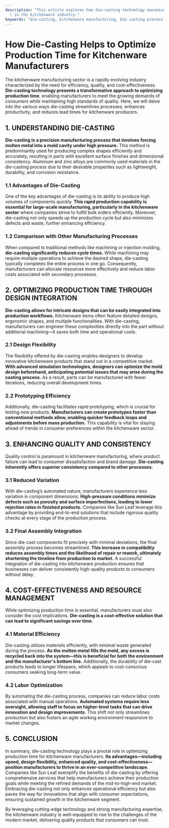 ```yaml
---
description: "This article explores how die-casting technology maximizes production efficiency\
  \ in the kitchenware industry."
keywords: "die-casting, kitchenware manufacturing, Die casting process, Heat dissipation fins"
---
```

# How Die-Casting Helps to Optimize Production Time for Kitchenware Manufacturers

The kitchenware manufacturing sector is a rapidly evolving industry characterized by the need for efficiency, quality, and cost-effectiveness. **Die-casting technology presents a transformative approach to optimizing production time**, enabling manufacturers to meet the growing demands of consumers while maintaining high standards of quality. Here, we will delve into the various ways die-casting streamlines processes, enhances productivity, and reduces lead times for kitchenware producers.

## 1. UNDERSTANDING DIE-CASTING

**Die-casting is a precision manufacturing process that involves forcing molten metal into a mold cavity under high pressure.** This method is predominantly used for producing complex shapes efficiently and accurately, resulting in parts with excellent surface finishes and dimensional consistency. Aluminum and zinc alloys are commonly used materials in the die-casting process due to their desirable properties such as lightweight, durability, and corrosion resistance.

### 1.1 Advantages of Die-Casting

One of the key advantages of die-casting is its ability to produce high volumes of components quickly. **This rapid production capability is essential for large-scale manufacturing, particularly in the kitchenware sector** where companies strive to fulfill bulk orders efficiently. Moreover, die-casting not only speeds up the production cycle but also minimizes defects and waste, further enhancing efficiency.

### 1.2 Comparison with Other Manufacturing Processes

When compared to traditional methods like machining or injection molding, **die-casting significantly reduces cycle times.** While machining may require multiple operations to achieve the desired shape, die-casting typically completes the entire process in one go. Consequently, manufacturers can allocate resources more effectively and reduce labor costs associated with secondary processes.

## 2. OPTIMIZING PRODUCTION TIME THROUGH DESIGN INTEGRATION

**Die-casting allows for intricate designs that can be easily integrated into production workflows.** Kitchenware items often feature detailed designs, ergonomic shapes, and multiple functionalities. With die-casting, manufacturers can engineer these complexities directly into the part without additional machining—it saves both time and operational costs.

### 2.1 Design Flexibility

The flexibility offered by die-casting enables designers to develop innovative kitchenware products that stand out in a competitive market. **With advanced simulation technologies, designers can optimize the mold design beforehand, anticipating potential issues that may arise during the casting process.** As a result, parts can be manufactured with fewer iterations, reducing overall development times.

### 2.2 Prototyping Efficiency

Additionally, die-casting facilitates rapid prototyping, which is crucial for testing new products. **Manufacturers can create prototypes faster than conventional methods allow, enabling quicker feedback loops and adjustments before mass production.** This capability is vital for staying ahead of trends in consumer preferences within the kitchenware sector.

## 3. ENHANCING QUALITY AND CONSISTENCY

Quality control is paramount in kitchenware manufacturing, where product failure can lead to consumer dissatisfaction and brand damage. **Die-casting inherently offers superior consistency compared to other processes.**

### 3.1 Reduced Variation

With die-casting’s automated nature, manufacturers experience less variation in component dimensions. **High-pressure conditions minimize defects such as porosity and surface imperfections, leading to lower rejection rates in finished products.** Companies like Sun Leaf leverage this advantage by providing end-to-end solutions that include rigorous quality checks at every stage of the production process.

### 3.2 Final Assembly Integration

Since die-cast components fit precisely with minimal deviations, the final assembly process becomes streamlined. **This increase in compatibility reduces assembly times and the likelihood of repair or rework, ultimately shortening the timeline from production to market.** A successful integration of die-casting into kitchenware production ensures that businesses can deliver consistently high-quality products to consumers without delay.

## 4. COST-EFFECTIVENESS AND RESOURCE MANAGEMENT

While optimizing production time is essential, manufacturers must also consider the cost implications. **Die-casting is a cost-effective solution that can lead to significant savings over time.**

### 4.1 Material Efficiency

Die-casting utilizes materials efficiently, with minimal waste generated during the process. **As the molten metal fills the mold, any excess is recycled back into the system—this is beneficial for both the environment and the manufacturer's bottom line.** Additionally, the durability of die-cast products leads to longer lifespans, which appeals to cost-conscious consumers seeking long-term value.

### 4.2 Labor Optimization

By automating the die-casting process, companies can reduce labor costs associated with manual operations. **Automated systems require less oversight, allowing staff to focus on higher-level tasks that can drive innovation and design improvements.** This shift not only streamlines production but also fosters an agile working environment responsive to market changes.

## 5. CONCLUSION

In summary, die-casting technology plays a pivotal role in optimizing production time for kitchenware manufacturers. **Its advantages—including speed, design flexibility, enhanced quality, and cost-effectiveness—position manufacturers to thrive in an ever-competitive landscape.** Companies like Sun Leaf exemplify the benefits of die-casting by offering comprehensive services that help manufacturers achieve their production goals while meeting the refined demands of the mid-to-high-end market. Embracing die-casting not only enhances operational efficiency but also paves the way for innovations that align with consumer expectations, ensuring sustained growth in the kitchenware segment. 

By leveraging cutting-edge technology and strong manufacturing expertise, the kitchenware industry is well-equipped to rise to the challenges of the modern market, delivering quality products that consumers can trust.
